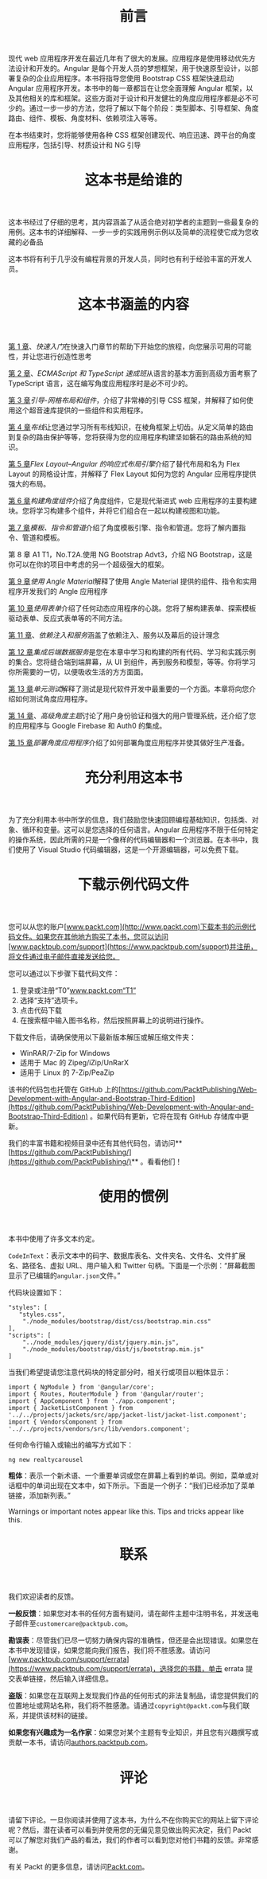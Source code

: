 <header>

# 前言

</header>

现代 web 应用程序开发在最近几年有了很大的发展。应用程序是使用移动优先方法设计和开发的。Angular 是每个开发人员的梦想框架，用于快速原型设计，以部署复杂的企业应用程序。本书将指导您使用 Bootstrap CSS 框架快速启动 Angular 应用程序开发。本书中的每一章都旨在让您全面理解 Angular 框架，以及其他相关的库和框架。这些方面对于设计和开发健壮的角度应用程序都是必不可少的。通过一步一步的方法，您将了解以下每个阶段：类型脚本、引导框架、角度路由、组件、模板、角度材料、依赖项注入等等。

在本书结束时，您将能够使用各种 CSS 框架创建现代、响应迅速、跨平台的角度应用程序，包括引导、材质设计和 NG 引导

<header>

# 这本书是给谁的

</header>

这本书经过了仔细的思考，其内容涵盖了从适合绝对初学者的主题到一些最复杂的用例。这本书的详细解释、一步一步的实践用例示例以及简单的流程使它成为您收藏的必备品

这本书将有利于几乎没有编程背景的开发人员，同时也有利于经验丰富的开发人员。

<header>

# 这本书涵盖的内容

</header>

[第 1 章](01.html)、*快速入门*在快速入门章节的帮助下开始您的旅程，向您展示可用的可能性，并让您进行创造性思考

[第 2 章](02.html)、*ECMAScript 和 TypeScript 速成班*从语言的基本方面到高级方面考察了 TypeScript 语言，这在编写角度应用程序时是必不可少的。

[第 3 章](03.html)*引导-网格布局和组件*，介绍了非常棒的引导 CSS 框架，并解释了如何使用这个超音速库提供的一些组件和实用程序。

[第 4 章](04.html)*布线*让您通过学习所有布线知识，在棱角框架上切齿。从定义简单的路由到复杂的路由保护等等，您将获得为您的应用程序构建坚如磐石的路由系统的知识。

[第 5 章](05.html)*Flex Layout–Angular 的响应式布局引擎*介绍了替代布局和名为 Flex Layout 的网格设计库，并解释了 Flex Layout 如何为您的 Angular 应用程序提供强大的布局。

[第 6 章](06.html)*构建角度组件*介绍了角度组件，它是现代渐进式 web 应用程序的主要构建块。您将学习构建多个组件，并将它们组合在一起以构建视图和功能。

[第 7 章](07.html)*模板、指令和管道*介绍了角度模板引擎、指令和管道。您将了解内置指令、管道和模板。

第 8 章 A1 T1，No.T2A.使用 NG Bootstrap Advt3，介绍 NG Bootstrap，这是你可以在你的项目中考虑的另一个超级强大的框架。

[第 9 章](09.html)*使用 Angle Material*解释了使用 Angle Material 提供的组件、指令和实用程序开发我们的 Angle 应用程序

[第 10 章](10.html)*使用表单*介绍了任何动态应用程序的心跳。您将了解构建表单、探索模板驱动表单、反应式表单等的不同方法。

[第 11 章](11.html)、*依赖注入和服务*涵盖了依赖注入、服务以及幕后的设计理念

[第 12 章](12.html)*集成后端数据服务*是您在本章中学习和构建的所有代码、学习和实践示例的集合。您将缝合端到端屏幕，从 UI 到组件，再到服务和模型，等等。你将学习你所需要的一切，以便吸收生活的方方面面。

[第 13 章](13.html)*单元测试*解释了测试是现代软件开发中最重要的一个方面。本章将向您介绍如何测试角度应用程序。

[第 14 章](14.html)、*高级角度主题*讨论了用户身份验证和强大的用户管理系统，还介绍了您的应用程序与 Google Firebase 和 Auth0 的集成。

[第 15 章](15.html)*部署角度应用程序*介绍了如何部署角度应用程序并使其做好生产准备。

<header>

# 充分利用这本书

</header>

为了充分利用本书中所学的信息，我们鼓励您快速回顾编程基础知识，包括类、对象、循环和变量。这可以是您选择的任何语言。Angular 应用程序不限于任何特定的操作系统，因此所需的只是一个像样的代码编辑器和一个浏览器。在本书中，我们使用了 Visual Studio 代码编辑器，这是一个开源编辑器，可以免费下载。

<header>

# 下载示例代码文件

</header>

您可以从您的账户[www.packt.com](http://www.packt.com)下载本书的示例代码文件。如果您在其他地方购买了本书，您可以访问[www.packtpub.com/support](https://www.packtpub.com/support)并注册，将文件通过电子邮件直接发送给您。

您可以通过以下步骤下载代码文件：

1.  登录或注册“T0”www.packt.com“T1”
2.  选择“支持”选项卡。
3.  点击代码下载
4.  在搜索框中输入图书名称，然后按照屏幕上的说明进行操作。

下载文件后，请确保使用以下最新版本解压或解压缩文件夹：

*   WinRAR/7-Zip for Windows
*   适用于 Mac 的 Zipeg/iZip/UnRarX
*   适用于 Linux 的 7-Zip/PeaZip

该书的代码包也托管在 GitHub 上的[https://github.com/PacktPublishing/Web-Development-with-Angular-and-Bootstrap-Third-Edition](https://github.com/PacktPublishing/Web-Development-with-Angular-and-Bootstrap-Third-Edition) 。如果代码有更新，它将在现有 GitHub 存储库中更新。

我们的丰富书籍和视频目录中还有其他代码包，请访问**[https://github.com/PacktPublishing/](https://github.com/PacktPublishing/)** 。看看他们！

<header>

# 使用的惯例

</header>

本书中使用了许多文本约定。

`CodeInText`：表示文本中的码字、数据库表名、文件夹名、文件名、文件扩展名、路径名、虚拟 URL、用户输入和 Twitter 句柄。下面是一个示例：“屏幕截图显示了已编辑的`angular.json`文件。”

代码块设置如下：

```
"styles": [
   "styles.css",
    "./node_modules/bootstrap/dist/css/bootstrap.min.css"
],
"scripts": [
    "../node_modules/jquery/dist/jquery.min.js",
    "./node_modules/bootstrap/dist/js/bootstrap.min.js"
]  
```

当我们希望提请您注意代码块的特定部分时，相关行或项目以粗体显示：

```
import { NgModule } from '@angular/core';
import { Routes, RouterModule } from '@angular/router';
import { AppComponent } from './app.component';
import { JacketListComponent } from '../../projects/jackets/src/app/jacket-list/jacket-list.component';
import { VendorsComponent } from '../../projects/vendors/src/lib/vendors.component';
```

任何命令行输入或输出的编写方式如下：

```
ng new realtycarousel
```

**粗体**：表示一个新术语、一个重要单词或您在屏幕上看到的单词。例如，菜单或对话框中的单词出现在文本中，如下所示。下面是一个例子：“我们已经添加了菜单链接，添加新列表。”

Warnings or important notes appear like this. Tips and tricks appear like this.

<header>

# 联系

</header>

我们欢迎读者的反馈。

**一般反馈**：如果您对本书的任何方面有疑问，请在邮件主题中注明书名，并发送电子邮件至`customercare@packtpub.com`。

**勘误表**：尽管我们已尽一切努力确保内容的准确性，但还是会出现错误。如果您在本书中发现错误，如果您能向我们报告，我们将不胜感激。请访问[www.packtpub.com/support/errata](https://www.packtpub.com/support/errata)，选择您的书籍，单击 errata 提交表单链接，然后输入详细信息。

**盗版**：如果您在互联网上发现我们作品的任何形式的非法复制品，请您提供我们的位置地址或网站名称，我们将不胜感激。请通过`copyright@packt.com`与我们联系，并提供该材料的链接。

**如果您有兴趣成为一名作家**：如果您对某个主题有专业知识，并且您有兴趣撰写或贡献一本书，请访问[authors.packtpub.com](http://authors.packtpub.com/)。

<header>

# 评论

</header>

请留下评论。一旦你阅读并使用了这本书，为什么不在你购买它的网站上留下评论呢？然后，潜在读者可以看到并使用您的无偏见意见做出购买决定，我们 Packt 可以了解您对我们产品的看法，我们的作者可以看到您对他们书籍的反馈。非常感谢。

有关 Packt 的更多信息，请访问[Packt.com](http://www.packt.com/)。